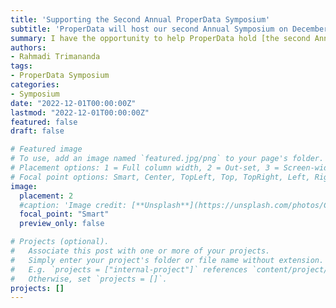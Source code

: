 ```yaml
---
title: 'Supporting the Second Annual ProperData Symposium'
subtitle: 'ProperData will host our second Annual Symposium on December 1-2, 2022, at our UC Irvine campus.'
summary: I have the opportunity to help ProperData hold [the second Annual Symposium](https://properdata.eng.uci.edu/2022/10/21/properdata-annual-symposium-2022/).
authors:
- Rahmadi Trimananda
tags:
- ProperData Symposium
categories:
- Symposium
date: "2022-12-01T00:00:00Z"
lastmod: "2022-12-01T00:00:00Z"
featured: false
draft: false

# Featured image
# To use, add an image named `featured.jpg/png` to your page's folder.
# Placement options: 1 = Full column width, 2 = Out-set, 3 = Screen-width
# Focal point options: Smart, Center, TopLeft, Top, TopRight, Left, Right, BottomLeft, Bottom, BottomRight
image:
  placement: 2
  #caption: 'Image credit: [**Unsplash**](https://unsplash.com/photos/CpkOjOcXdUY)'
  focal_point: "Smart"
  preview_only: false

# Projects (optional).
#   Associate this post with one or more of your projects.
#   Simply enter your project's folder or file name without extension.
#   E.g. `projects = ["internal-project"]` references `content/project/deep-learning/index.md`.
#   Otherwise, set `projects = []`.
projects: []
---
```

